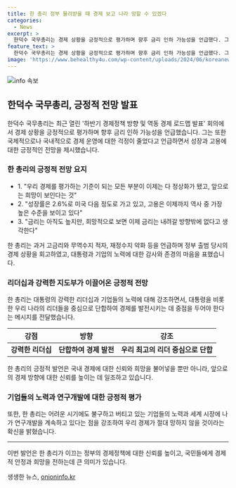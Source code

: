 ```yaml
---
title: 한 총리 정부 물려받을 때 경제 보고 나라 망할 수 있겠다
categories:
  - News
excerpt: >
  한덕수 국무총리는 경제 상황을 긍정적으로 평가하며 향후 금리 인하 가능성을 언급했다. 그는 경제 운영에 대한 걱정이 덜해졌다고 강조하며 성장률과 고용 상황의 호전을 언급했다. 또한, 과거 경제 상황을 언급하면서 대통령의 리더십과 기업들의 노력을 찬양하며 덧붙였다. 우리 최고의 리더를 중심으로 해나가는 일만 남았다고 말했다.
feature_text: >
  한덕수 국무총리는 경제 상황을 긍정적으로 평가하며 향후 금리 인하 가능성을 언급했다. 그는 경제 운영에 대한 걱정이 덜해졌다고 강조하며 성장률과 고용 상황의 호전을 언급했다. 또한, 과거 경제 상황을 언급하면서 대통령의 리더십과 기업들의 노력을 찬양하며 덧붙였다. 우리 최고의 리더를 중심으로 해나가는 일만 남았다고 말했다.
image: 'https://www.behealthy4u.com/wp-content/uploads/2024/06/koreanews.jpg'
---
```


<p><img src="https://www.behealthy4u.com/wp-content/uploads/2024/06/koreanews.jpg" alt="info 속보" /></p>

<h2 data-ke-size="size26">한덕수 국무총리, 긍정적 전망 발표</h2>

<p data-ke-size="size16">한덕수 국무총리는 최근 열린 '하반기 경제정책 방향 및 역동 경제 로드맵 발표' 회의에서 경제 상황을 긍정적으로 평가하며 향후 금리 인하 가능성을 언급했습니다. 그는 또한 국제적으로나 국내적으로 경제 운영에 대한 걱정이 줄었다고 언급하면서 성장과 고용에 대한 긍정적인 전망을 제시했습니다.</p>

<h3>한 총리의 긍정적 전망 요지</h3>

<ul>
<li>1. "우리 경제를 평가하는 기준이 되는 모든 부분이 이제는 다 정상화가 됐고, 앞으로는 희망이 보인다는 것"</li>
<li>2. "성장률은 2.6%로 미국 다음 정도로 가고 있고, 고용은 이제까지 역사 중 가장 높은 수준을 보이고 있다"</li>
<li>3. "금리는 아직도 높지만, 희망적으로 보면 이제 금리는 내려갈 방향밖에 없다고 생각한다"</li>
</ul>

<p data-ke-size="size16">한 총리는 과거 고금리와 무역수지 적자, 재정수지 악화 등을 언급하며 정부 출범 당시의 경제 상황을 회고하였고, 대통령과 기업의 노력에 대한 감사와 존경의 마음을 표했습니다.</p>

<h3>리더십과 강력한 지도부가 이끌어온 긍정적 전망</h3>

<p data-ke-size="size16">한 총리는 대통령의 강력한 리더십과 기업들의 노력에 대해 강조하면서, 대통령을 비롯한 우리 나라의 리더들을 중심으로 단합하여 경제를 발전시키는 데 중점을 두어야 한다는 메시지를 전달했습니다.</p>

<table>
<thead>
<tr>
<th>강점</th>
<th>방향</th>
<th>강조</th>
</tr>
</thead>
<tbody>
<tr>
<td style="text-align: center; height: 17px;"><b>강력한 리더십</b></td>
<td style="text-align: center; height: 17px;"><b>단합하여 경제 발전</b></td>
<td style="text-align: center; height: 17px;"><b>우리 최고의 리더 중심으로 단합</b></td>
</tr>
</tbody>
</table>

<p data-ke-size="size16">한 총리의 긍정적 발언은 국내 경제에 대한 신뢰와 희망을 불어넣을 뿐만 아니라, 앞으로의 경제 방향에 대한 신뢰를 높이는 데 일조하고 있습니다.</p>

<h3>기업들의 노력과 연구개발에 대한 긍정적 평가</h3>

<p data-ke-size="size16">또한, 한 총리는 어려운 시기에도 불구하고 버티고 있는 기업들의 노력과 세계 시장에 나가 연구개발을 계속하고 있다는 점을 강조하여 우리 경제가 절대 망하지 않을 것이라는 확신을 밝혔습니다.</p>

<hr>

<p data-ke-size="size16">이번 발언은 한 총리가 이끄는 정부의 경제정책에 대한 신뢰를 높이고, 국민들에게 경제적 안정과 희망을 전하는데 큰 의미가 있습니다.</p>
생생한 뉴스, <a href="https://onioninfo.kr" rel="dofollow">onioninfo.kr</a>


